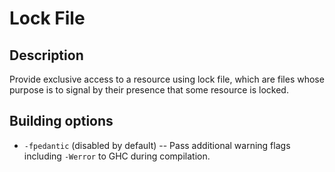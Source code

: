 Lock File
=========


Description
-----------

Provide exclusive access to a resource using lock file, which are files whose
purpose is to signal by their presence that some resource is locked.


Building options
----------------

* `-fpedantic` (disabled by default) --
  Pass additional warning flags including `-Werror` to GHC during compilation.
